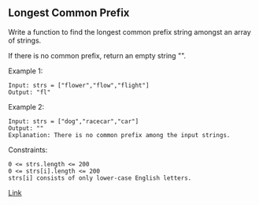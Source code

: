 ## Longest Common Prefix ##
Write a function to find the longest common prefix string amongst an array of strings.

If there is no common prefix, return an empty string "".

Example 1:
```
Input: strs = ["flower","flow","flight"]
Output: "fl"
```

Example 2:
```
Input: strs = ["dog","racecar","car"]
Output: ""
Explanation: There is no common prefix among the input strings.
```

Constraints:
```
0 <= strs.length <= 200
0 <= strs[i].length <= 200
strs[i] consists of only lower-case English letters.
```
[Link](https://leetcode.com/problems/longest-common-prefix/)